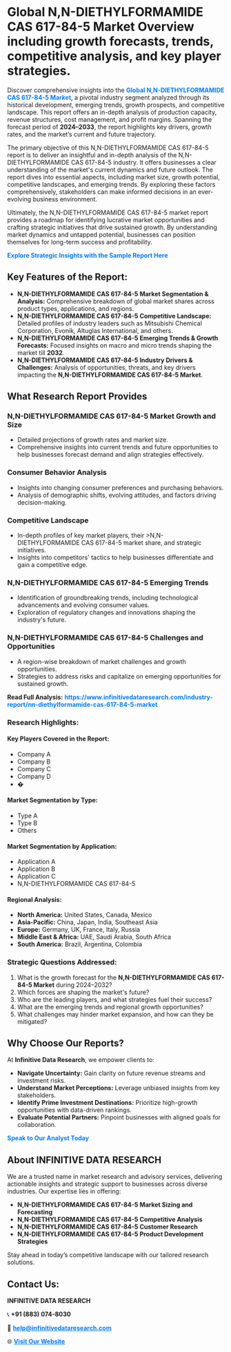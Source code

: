 <h1>Global N,N-DIETHYLFORMAMIDE CAS 617-84-5 Market Overview including growth forecasts, trends, competitive analysis, and key player strategies.</h1>
<p>
Discover comprehensive insights into the 
<a href="https://www.infinitivedataresearch.com/industry-report/nn-diethylformamide-cas-617-84-5-market" rel="dofollow" style="color: #007BFF; text-decoration: none;"><strong>Global N,N-DIETHYLFORMAMIDE CAS 617-84-5 Market</strong></a>, a pivotal industry segment analyzed through its historical development, emerging trends, growth prospects, and competitive landscape. This report offers an in-depth analysis of production capacity, revenue structures, cost management, and profit margins. Spanning the forecast period of <strong>2024–2033</strong>, the report highlights key drivers, growth rates, and the market’s current and future trajectory.
</p>
<p>
The primary objective of this N,N-DIETHYLFORMAMIDE CAS 617-84-5 report is to deliver an insightful and in-depth analysis of the N,N-DIETHYLFORMAMIDE CAS 617-84-5 industry. It offers businesses a clear understanding of the market's current dynamics and future outlook. The report dives into essential aspects, including market size, growth potential, competitive landscapes, and emerging trends. By exploring these factors comprehensively, stakeholders can make informed decisions in an ever-evolving business environment.
</p>
<p>
Ultimately, the N,N-DIETHYLFORMAMIDE CAS 617-84-5 market report provides a roadmap for identifying lucrative market opportunities and crafting strategic initiatives that drive sustained growth. By understanding market dynamics and untapped potential, businesses can position themselves for long-term success and profitability.
</p>
<p>
<a href="https://www.infinitivedataresearch.com/request-sample/reportId=110907" style="color: #007BFF; text-decoration: none;"><strong>Explore Strategic Insights with the Sample Report Here</strong></a>
</p>

<h2>Key Features of the Report:</h2>
<ul>
<li><strong>N,N-DIETHYLFORMAMIDE CAS 617-84-5 Market Segmentation & Analysis:</strong> Comprehensive breakdown of global market shares across product types, applications, and regions.</li>
<li><strong>N,N-DIETHYLFORMAMIDE CAS 617-84-5 Competitive Landscape:</strong> Detailed profiles of industry leaders such as Mitsubishi Chemical Corporation, Evonik, Altuglas International, and others.</li>
<li><strong>N,N-DIETHYLFORMAMIDE CAS 617-84-5 Emerging Trends & Growth Forecasts:</strong> Focused insights on macro and micro trends shaping the market till <strong>2032</strong>.</li>
<li><strong>N,N-DIETHYLFORMAMIDE CAS 617-84-5 Industry Drivers & Challenges:</strong> Analysis of opportunities, threats, and key drivers impacting the <strong>N,N-DIETHYLFORMAMIDE CAS 617-84-5 Market</strong>.</li>
</ul>

<h2>What Research Report Provides</h2>
<h3>N,N-DIETHYLFORMAMIDE CAS 617-84-5 Market Growth and Size</h3>
<ul>
<li>Detailed projections of growth rates and market size.</li>
<li>Comprehensive insights into current trends and future opportunities to help businesses forecast demand and align strategies effectively.</li>
</ul>

<h3>Consumer Behavior Analysis</h3>
<ul>
<li>Insights into changing consumer preferences and purchasing behaviors.</li>
<li>Analysis of demographic shifts, evolving attitudes, and factors driving decision-making.</li>
</ul>

<h3>Competitive Landscape</h3>
<ul>
<li>In-depth profiles of key market players, their >N,N-DIETHYLFORMAMIDE CAS 617-84-5 market share, and strategic initiatives.</li>
<li>Insights into competitors' tactics to help businesses differentiate and gain a competitive edge.</li>
</ul>

<h3>N,N-DIETHYLFORMAMIDE CAS 617-84-5 Emerging Trends</h3>
<ul>
<li>Identification of groundbreaking trends, including technological advancements and evolving consumer values.</li>
<li>Exploration of regulatory changes and innovations shaping the industry's future.</li>
</ul>

<h3>N,N-DIETHYLFORMAMIDE CAS 617-84-5 Challenges and Opportunities</h3>
<ul>
<li>A region-wise breakdown of market challenges and growth opportunities.</li>
<li>Strategies to address risks and capitalize on emerging opportunities for sustained growth.</li>
</ul>
<p><strong>Read Full Analysis:</strong> <a href="https://www.infinitivedataresearch.com/industry-report/nn-diethylformamide-cas-617-84-5-market" rel="dofollow" style="color: #007BFF; text-decoration: none;"><strong>https://www.infinitivedataresearch.com/industry-report/nn-diethylformamide-cas-617-84-5-market</strong></a></p>
<h3>Research Highlights:</h3>
<h4>Key Players Covered in the Report:</h4>
<ul><li>Company A</li><li>Company B</li><li>Company C</li><li>Company D</li><li>�</li></ul>
<h4>Market Segmentation by Type:</h4>
<ul><li>Type A</li><li>Type B</li><li>Others</li></ul>
<h4>Market Segmentation by Application:</h4>
<ul><li>Application A</li><li>Application B</li><li>Application C</li><li>N,N-DIETHYLFORMAMIDE CAS 617-84-5</li></ul>

<h4>Regional Analysis:</h4>
<ul>
<li><strong>North America:</strong> United States, Canada, Mexico</li>
<li><strong>Asia-Pacific:</strong> China, Japan, India, Southeast Asia</li>
<li><strong>Europe:</strong> Germany, UK, France, Italy, Russia</li>
<li><strong>Middle East & Africa:</strong> UAE, Saudi Arabia, South Africa</li>
<li><strong>South America:</strong> Brazil, Argentina, Colombia</li>
</ul>

<h3>Strategic Questions Addressed:</h3>
<ol>
<li>What is the growth forecast for the <strong>N,N-DIETHYLFORMAMIDE CAS 617-84-5 Market</strong> during 2024–2032?</li>
<li>Which forces are shaping the market's future?</li>
<li>Who are the leading players, and what strategies fuel their success?</li>
<li>What are the emerging trends and regional growth opportunities?</li>
<li>What challenges may hinder market expansion, and how can they be mitigated?</li>
</ol>

<h2>Why Choose Our Reports?</h2>
<p>At <strong>Infinitive Data Research</strong>, we empower clients to:</p>
<ul>
<li><strong>Navigate Uncertainty:</strong> Gain clarity on future revenue streams and investment risks.</li>
<li><strong>Understand Market Perceptions:</strong> Leverage unbiased insights from key stakeholders.</li>
<li><strong>Identify Prime Investment Destinations:</strong> Prioritize high-growth opportunities with data-driven rankings.</li>
<li><strong>Evaluate Potential Partners:</strong> Pinpoint businesses with aligned goals for collaboration.</li>
</ul>
<p><a href="https://www.infinitivedataresearch.com/industry-report/nn-diethylformamide-cas-617-84-5-market" rel="dofollow" style="color: #007BFF; text-decoration: none;"><strong>Speak to Our Analyst Today</strong></a></p>

<h2>About INFINITIVE DATA RESEARCH</h2>
<p>We are a trusted name in market research and advisory services, delivering actionable insights and strategic support to businesses across diverse industries. Our expertise lies in offering:</p>
<ul>
<li><strong>N,N-DIETHYLFORMAMIDE CAS 617-84-5 Market Sizing and Forecasting</strong></li>
<li><strong>N,N-DIETHYLFORMAMIDE CAS 617-84-5 Competitive Analysis</strong></li>
<li><strong>N,N-DIETHYLFORMAMIDE CAS 617-84-5 Customer Research</strong></li>
<li><strong>N,N-DIETHYLFORMAMIDE CAS 617-84-5 Product Development Strategies</strong></li>
</ul>
<p>Stay ahead in today’s competitive landscape with our tailored research solutions.</p>

<h2>Contact Us:</h2>
<p><strong>INFINITIVE DATA RESEARCH</strong></p>
<p>📞 <strong>+91 (883) 074-8030</strong></p>
<p>📧 <strong><a href="mailto:help@infinitivedataresearch.com" style="color: #007BFF;">help@infinitivedataresearch.com</a></strong></p>
<p>🌐 <strong><a href="https://www.infinitivedataresearch.com" rel="dofollow" style="color: #007BFF;">Visit Our Website</a></strong></p>